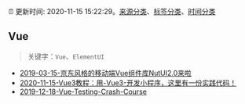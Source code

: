 :alarm_clock: 更新时间: 2020-11-15 15:22:29。[来源分类](../README.md)、[标签分类](../TAGS.md)、[时间分类](../TIMELINE.md)

## Vue


> 关键字：`Vue`、`ElementUI`



- [2019-03-15-京东风格的移动端Vue组件库NutUI2.0来啦](https://jdc.jd.com/archives/212979) 
- [2020-11-15-Vue3教程：用-Vue3-开发小程序，这里有一份实践代码！](https://juejin.im/post/6895360073460416525) 
- [2019-12-18-Vue-Testing-Crash-Course](https://dev.to/blacksonic/vue-testing-crash-course-59kl) 